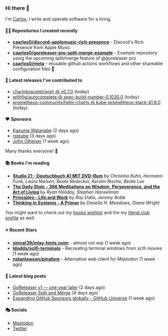 ### Hi there 👋

I'm [Carlos](https://caarlos0.dev), I write and operate software for a living.

#### 👨‍💻 Repositories I created recently
- **[caarlos0/discord-applemusic-rich-presence](https://github.com/caarlos0/discord-applemusic-rich-presence)** - Discord&#39;s Rich Presence from Apple Music
- **[caarlos0/goreleaser-pro-split-merge-example](https://github.com/caarlos0/goreleaser-pro-split-merge-example)** - Example repository using the upcoming split/merge feature of @goreleaser pro
- **[caarlos0/meta](https://github.com/caarlos0/meta)** - reusable github actions workflows and other shareable configuration files 🫥

#### 🚀 Latest releases I've contributed to


- [charmbracelet/wish @ v0.7.0](https://github.com/charmbracelet/wish/releases/tag/v0.7.0) (today)
- [withfig/autocomplete @ spec-build-number-0.1030.0](https://github.com/withfig/autocomplete/releases/tag/spec-build-number-0.1030.0) (today)
- [prometheus-community/helm-charts @ kube-prometheus-stack-41.8.0](https://github.com/prometheus-community/helm-charts/releases/tag/kube-prometheus-stack-41.8.0) (today)

#### ❤️ Sponsors
- [Kazuma Watanabe](https://github.com/wata727) (2 days ago)
- [rsteube](https://github.com/rsteube) (3 days ago)
- [John Olheiser](https://github.com/jolheiser) (1 week ago)

Many thanks everyone! 🙏

#### 📚 Books I'm reading
- **[Studio 21 - Deutschbuch A1 MIT DVD-Rom](https://literal.club/caarlos0/book/laura-nielsen-hermann-funk-beate-redecker-christina-kuhn-kerstin-rische-beate-lex-studio-21-c60yd)** by _Christina Kuhn, Hermann Funk, Laura Nielsen, Beate Redecker, Kerstin Rische, Beate Lex_
- **[The Daily Stoic - 366 Meditations on Wisdom, Perseverance, and the Art of Living](https://literal.club/caarlos0/book/the-daily-stoic-lbfbd)** by _Ryan Holiday, Stephen Hanselman_
- **[Principles - Life and Work](https://literal.club/caarlos0/book/ray-dalioray-daliojeremy-bobbprinciples-a9caw)** by _Ray Dalio, Jeremy Bobb_
- **[Thinking in Systems - A Primer](https://literal.club/caarlos0/book/thinking-in-systems-0q34a)** by _Donella H. Meadows, Diana Wright_

You might want to check out my [books
wishlist](https://www.amazon.com.br/hz/wishlist/ls/EB8P7VS717SV) and the my
[literal.club profile](https://literal.club/caarlos0) as well.

#### ⭐ Recent Stars
- **[simrat39/inlay-hints.nvim](https://github.com/simrat39/inlay-hints.nvim)** - almost not wip (1 week ago)
- **[ldodds/scifi-terminals](https://github.com/ldodds/scifi-terminals)** - Recreating terminal windows from scifi movies (1 week ago)
- **[nolanlawson/pinafore](https://github.com/nolanlawson/pinafore)** - Alternative web client for Mastodon (1 week ago)

#### 📄 Latest blog posts
- [GoReleaser v1 — one year later](https://carlosbecker.com/posts/goreleaser-v1-1year/) (2 days ago)
- [GoReleaser Split and Merge](https://carlosbecker.com/posts/goreleaser-split-merge/) (4 days ago)
- [Expanding GitHub Sponsors globally - GitHub Universe](https://carlosbecker.com/posts/github-universe-2022/) (1 week ago)

#### 🎭 Socials

- <a href="https://mastodon.social/@caarlos0" rel="me">Mastodon</a>
- <a href="https://twitter.com/caarlos0" rel="me">Twitter</a>
